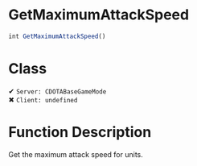 # GetMaximumAttackSpeed
```js
int GetMaximumAttackSpeed()
```
# Class
✔ `Server: CDOTABaseGameMode`  
✖ `Client: undefined`  

# Function Description
Get the maximum attack speed for units.
